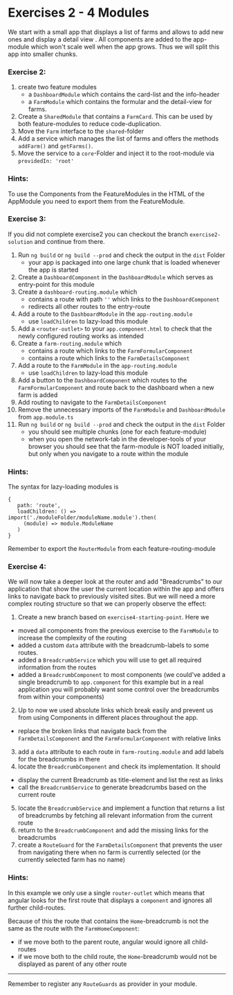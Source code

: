 # Exercises 2 - 4 Modules

We start with a small app that displays a list of farms and allows to add new ones and display a detail view . All components are added to the app-module which won't scale well when the app grows. Thus we will split this app into smaller chunks.

### Exercise 2:
1. create two feature modules
   - a `DashboardModule` which contains the card-list and the info-header
   - a `FarmModule` which contains the formular and the detail-view for farms.
2. Create a `SharedModule` that contains a `FarmCard`. This can be used by both feature-modules to reduce code-duplication.
3. Move the `Farm` interface to the `shared`-folder   
4. Add a service which manages the list of farms and offers the methods `addFarm()` and `getFarms()`. 
5. Move the service to a `core`-Folder and inject it to the root-module via `providedIn: 'root'`

### Hints:
To use the Components from the FeatureModules in the HTML of the AppModule you need to export them from the FeatureModule.

### Exercise 3:
If you did not complete exercise2 you can checkout the branch `exercise2-solution` and continue from there.

1. Run `ng build` or `ng build --prod` and check the output in the `dist` Folder
    - your app is packaged into one large chunk that is loaded whenever the app is started
2. Create a `DashboardComponent` in the `DashboardModule` which serves as entry-point for this module
3. Create a `dashboard-routing.module` which
    - contains a route with path `''` which links to the `DashboardComponent`
    - redirects all other routes to the entry-route
4. Add a route to the `DashboardModule` in the `app-routing.module`
    - use `loadChildren` to lazy-load this module
5. Add a `<router-outlet>` to your `app.component.html` to check that the newly configured routing works as intended
6. Create a `farm-routing.module` which
    - contains a route which links to the `FarmFormularComponent`
    - contains a route which links to the `FarmDetailsComponent`
7. Add a route to the `FarmModule` in the `app-routing.module`
    - use `loadChildren` to lazy-load this module
8. Add a button to the `DashboardComponent` which routes to the `FarmFormularComponent` and route back to the dashboard when a new farm is added
9. Add routing to navigate to the `FarmDetailsComponent` 
10. Remove the unnecessary imports of the `FarmModule` and `DashboardModule` from `app.module.ts`
11. Run `ng build` or `ng build --prod` and check the output in the `dist` Folder
    - you should see multiple chunks (one for each feature-module)
    - when you open the network-tab in the developer-tools of your browser you should see that the farm-module is NOT loaded initially, but only when you navigate to a route within the module

### Hints:
The syntax for lazy-loading modules is 
```
{
   path: 'route',
   loadChildren: () => import('./moduleFolder/moduleName.module').then(
     (module) => module.ModuleName
   )
}
```

Remember to export the `RouterModule` from each feature-routing-module 

### Exercise 4:
We will now take a deeper look at the router and add "Breadcrumbs" to our application that show the user the current location within the app and offers links to navigate back to previously visited sites.
But we will need a more complex routing structure so that we can properly observe the effect:

1. Create a new branch based on `exercise4-starting-point`. Here we
  - moved all components from the previous exercise to the `FarmModule` to increase the complexity of the routing
  - added a custom `data` attribute with the breadcrumb-labels to some routes.
  - added a `BreadcrumbService` which you will use to get all required information from the routes
  - added a `BreadcrumbComponent` to most components (we could've added a single breadcrumb to `app.component` for this example but in a real application you will probably want some control over the breadcrumbs from within your components)
2. Up to now we used absolute links which break easily and prevent us from using Components in different places throughout the app.
  - replace the broken links that navigate back from the `FarmDetailsComponent` and the `FarmFormularComponent` with relative links
3. add a `data` attribute to each route in `farm-routing.module` and add labels for the breadcrumbs in there
4. locate the `BreadcrumbComponent` and check its implementation. It should
  - display the current Breadcrumb as title-element and list the rest as links
  - call the `BreadcrumbService` to generate breadcrumbs based on the current route
5. locate the `BreadcrumbService` and implement a function that returns a list of breadcrumbs by fetching all relevant information from the current route
6. return to the `BreadcrumbComponent` and add the missing links for the breadcrumbs
7. create a `RouteGuard` for the `FarmDetailsComponent` that prevents the user from navigating there when no farm is currently selected (or the currently selected farm has no name)

### Hints:
In this example we only use a single `router-outlet` which means that angular looks for the first route that displays a `component` and ignores all further child-routes.

Because of this the route that contains the `Home`-breadcrumb is not the same as the route with the `FarmHomeComponent`:
- if we move both to the parent route, angular would ignore all child-routes
- if we move both to the child route, the `Home`-breadcrumb would not be displayed as parent of any other route

_____

Remember to register any `RouteGuards` as provider in your module. 
